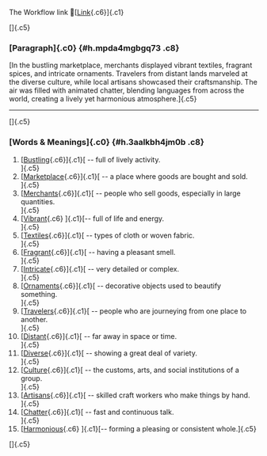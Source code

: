 The Workflow link
👏[[Link](https://www.google.com/url?q=http://www.google.com&sa=D&source=editors&ust=1757281106423929&usg=AOvVaw3F_ffoi28dVLwHJW3OVq5e){.c6}]{.c1}

[]{.c5}

### [Paragraph]{.c0} {#h.mpda4mgbgq73 .c8}

[In the bustling marketplace, merchants displayed vibrant textiles,
fragrant spices, and intricate ornaments. Travelers from distant lands
marveled at the diverse culture, while local artisans showcased their
craftsmanship. The air was filled with animated chatter, blending
languages from across the world, creating a lively yet harmonious
atmosphere.]{.c5}

------------------------------------------------------------------------

[]{.c5}

### [Words & Meanings]{.c0} {#h.3aalkbh4jm0b .c8}

1.  [[Bustling](https://www.google.com/url?q=http://www.google.com&sa=D&source=editors&ust=1757281106424809&usg=AOvVaw2w4bCN7rqFbM2toG_sktO9){.c6}]{.c1}[ --
    full of lively activity.\
    ]{.c5}
2.  [[Marketplace](https://www.google.com/url?q=http://www.google.com&sa=D&source=editors&ust=1757281106424970&usg=AOvVaw10oqDg_gP0OQJjxlOuSLXP){.c6}]{.c1}[ --
    a place where goods are bought and sold.\
    ]{.c5}
3.  [[Merchants](https://www.google.com/url?q=http://www.google.com&sa=D&source=editors&ust=1757281106425119&usg=AOvVaw0q7oZbhBy5i1EzexmmsZ8e){.c6}]{.c1}[ --
    people who sell goods, especially in large quantities.\
    ]{.c5}
4.  [[Vibrant](https://www.google.com/url?q=http://www.google.com&sa=D&source=editors&ust=1757281106425289&usg=AOvVaw3WsbaejNygBA0VJKl1F3p-){.c6}
    ]{.c1}[-- full of life and energy.\
    ]{.c5}
5.  [[Textiles](https://www.google.com/url?q=http://www.google.com&sa=D&source=editors&ust=1757281106425417&usg=AOvVaw2DvTxYwdV21wP3_z3uoSos){.c6}]{.c1}[ --
    types of cloth or woven fabric.\
    ]{.c5}
6.  [[Fragrant](https://www.google.com/url?q=http://www.google.com&sa=D&source=editors&ust=1757281106425553&usg=AOvVaw0s95t8BaBvvc8rGXij-DRb){.c6}]{.c1}[ --
    having a pleasant smell.\
    ]{.c5}
7.  [[Intricate](https://www.google.com/url?q=http://www.google.com&sa=D&source=editors&ust=1757281106425679&usg=AOvVaw3ThF6VteWZbzZJ6Cia7uHE){.c6}]{.c1}[ --
    very detailed or complex.\
    ]{.c5}
8.  [[Ornaments](https://www.google.com/url?q=http://www.google.com&sa=D&source=editors&ust=1757281106425803&usg=AOvVaw0vX9QNfIFAAJqw1suTQf1I){.c6}]{.c1}[ --
    decorative objects used to beautify something.\
    ]{.c5}
9.  [[Travelers](https://www.google.com/url?q=http://www.google.com&sa=D&source=editors&ust=1757281106425949&usg=AOvVaw3cA79Hr78tr5ScAga2goxM){.c6}]{.c1}[ --
    people who are journeying from one place to another.\
    ]{.c5}
10. [[Distant](https://www.google.com/url?q=http://www.google.com&sa=D&source=editors&ust=1757281106426091&usg=AOvVaw0X7XT0y2ycE-95Oydjrxuh){.c6}]{.c1}[ --
    far away in space or time.\
    ]{.c5}
11. [[Diverse](https://www.google.com/url?q=http://www.google.com&sa=D&source=editors&ust=1757281106426210&usg=AOvVaw2m9BhL8d1Pyh_5sNy29rdB){.c6}]{.c1}[ --
    showing a great deal of variety.\
    ]{.c5}
12. [[Culture](https://www.google.com/url?q=http://www.google.com&sa=D&source=editors&ust=1757281106426335&usg=AOvVaw3j_0RC24fC3q3nuUhI-ui6){.c6}]{.c1}[ --
    the customs, arts, and social institutions of a group.\
    ]{.c5}
13. [[Artisans](https://www.google.com/url?q=http://www.google.com&sa=D&source=editors&ust=1757281106426480&usg=AOvVaw1rUkhHBTkrKG2LeLMBNH-B){.c6}]{.c1}[ --
    skilled craft workers who make things by hand.\
    ]{.c5}
14. [[Chatter](https://www.google.com/url?q=http://www.google.com&sa=D&source=editors&ust=1757281106426612&usg=AOvVaw3MUUBDJZcFNbo8W5JEyUiy){.c6}]{.c1}[ --
    fast and continuous talk.\
    ]{.c5}
15. [[Harmonious](https://www.google.com/url?q=http://www.google.com&sa=D&source=editors&ust=1757281106426728&usg=AOvVaw1wwmvA5xWTcV_dA7JVo8yS){.c6}
    ]{.c1}[-- forming a pleasing or consistent whole.]{.c5}

[]{.c5}
